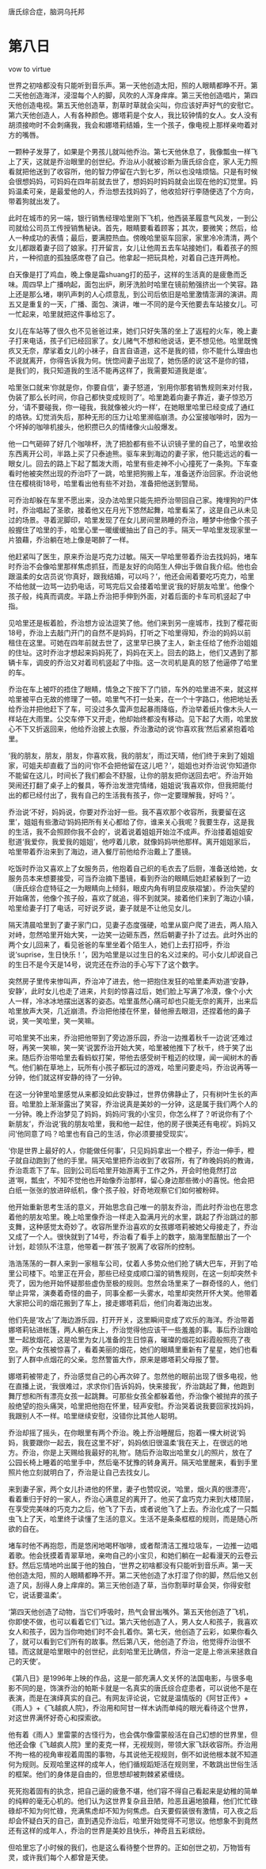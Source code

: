 唐氏综合症，脑洞乌托邦
# 第八日
vow to virtue

世界之初啥都没有只能听到音乐声。第一天他创造太阳，照的人眼睛都睁不开。第二天他创造海洋，浸湿每个人的脚，风吹的人浑身痒痒。第三天他创造唱片，第四天他创造电视。第五天他创造草，割草时草就会尖叫，你应该好声好气的安慰它。第六天他创造人，人有各种颜色。娜塔莉是个女人，我比较钟情的女人。女人没有胡须接吻时不会刺痛我，我会和娜塔莉结婚，生一个孩子，像电视上那样亲吻着对方的嘴唇。

一颗种子发芽了，如果是个男孩儿就叫他乔治。第七天他休息了，我像瓢虫一样飞上了天，这就是乔治眼里的创世纪。乔治从小就被诊断为唐氏综合症，家人无力照看就把他送到了收容所，他的智力停留在六到七岁，所以也没啥烦恼。只是有时候会很想妈妈，可妈妈在四年前就去世了，想妈妈时妈妈就会出现在他的幻觉里。妈妈温柔可亲，是最爱他的人，乔治想去找妈妈了，他收拾好行李随便选了个方向，带着狗就出发了。

此时在城市的另一端，银行销售经理哈里刚下飞机，他西装革履意气风发，一到公司就给公司员工传授销售秘诀。首先，眼睛要看着顾客；其次，要微笑；然后，给人一种成功的表情；最后，要满腔热血。傍晚哈里驱车回家，家里冷冷清清，两个女儿都跟着妻子回了娘家。打开留言，女儿让他周五去车站接她们，看着孩子的照片，一种彻底的孤独感席卷了自己。他拿起一把玩具枪，对着自己连开两枪。

白天像是打了鸡血，晚上像是霜shuang打的茄子，这样的生活真的是疲惫而乏味。周四早上广播响起，面包出炉，刷牙洗脸时哈里在镜前勉强挤出一个笑容。路上还是那么堵，喇叭声刺的人心烦意乱，到公司后依旧是哈里激情澎湃的演讲。周五又是重复的一天，广播、面包、演讲，唯一不同的是今天他要去车站接女儿。可一忙起来，哈里就把这件事给忘了。

女儿在车站等了很久也不见爸爸过来，她们只好失落的坐上了返程的火车，晚上妻子打来电话，孩子们已经回家了。女儿赌气不想和他说话，更不想见他。哈里既愧疚又无奈，摩挲着女儿的小袜子，自言自语道，这不是我的错，你不能什么理由也不说就离开，你得告诉我为何。恍惚间妻子出现了，她伤感的说‘这不是你的错，是我们的，我只知道我的生活不能再这样了，我需要知道我是谁’。

哈里张口就来‘你就是你，你要自信’，妻子怒道，‘别用你那套销售规则来对付我，伪装了那么长时间，你自己都快变成规则了’。哈里跪着向妻子靠近，妻子惊恐万分，‘请不要碰我，你一碰我，我就像被火灼一样’，在她眼里哈里已经变成了通红的烙铁。幻觉消失后，那种无形的压力让哈里濒临崩溃。办公室接咖啡时，因为一个坏掉的咖啡机接头，他积攒已久的情绪像火山般爆发。

他一口气砸碎了好几个咖啡杯，洗了把脸都有些不认识镜子里的自己了，哈里收拾东西离开公司，半路上买了只泰迪熊。驱车来到海边的妻子家，他只能远远的看一眼女儿。回去的路上下起了瓢泼大雨，哈里有些走神不小心撞死了一条狗。下车查看时他被突然出现的乔治吓了一跳，哈里把狗搬上车，准备送乔治回家。乔治说他住在樱桃街18号，哈里看出他有些不对劲，准备把他送到警局。

可乔治却躲在车里不愿出来，没办法哈里只能先把乔治带回自己家。掩埋狗的尸体时，乔治唱起了圣歌，接着他又在月光下悠然起舞，哈里看呆了，这是自己从未见过的场景。寻着泥脚印，哈里发现了在女儿房间里熟睡的乔治，睡梦中他像个孩子般握住了哈里的手，哈里心里一暖缓缓抽出了自己的手。隔天一早哈里发现家里一片狼藉，乔治躺在地上像是喝醉了一样。

他赶紧叫了医生，原来乔治是巧克力过敏。隔天一早哈里带着乔治去找妈妈，堵车时乔治不会像哈里那样焦虑抓狂，而是友好的向陌生人伸出手做自我介绍。他也会跟温柔的女店员说‘你真好，跟我结婚，可以吗？’，他还会闹着要吃巧克力，哈里不给他就一边骂一边扔电话，可骂完后又会搂着哈里说‘我的好朋友哈里’。他像个孩子般，纯真而调皮。半路上乔治把手伸到外面，对着后面的卡车司机竖起了中指。

见哈里还是板着脸，乔治想方设法逗笑了他。他们来到另一座城市，找到了樱花街18号，乔治上去敲门开门的自然不是妈妈，打听之下哈里得知，乔治的妈妈以前租住在这里。可她在四年前就去世了，这里早已换了主人，新主任给了他乔治姐姐的住址。这时乔治才想起来妈妈死了，妈妈在天上。回去的路上，他们又遇到了那辆卡车，调皮的乔治又对着司机竖起了中指。这一次司机是真的怒了他逼停了哈里的车。

乔治在车上被吓的捂住了眼睛，情急之下按下了门锁，车外的哈里进不来，就这样哈里被平白无故的修理了一顿。哈里气不打一处来，在一个十字路口，他把地址丢给乔治并把他赶下了车，可没过多久雷声忽起暴雨降临，乔治举着纸片像木头人一样站在大雨里。公交车停下又开走，他却始终都没有移动。见下起了大雨，哈里放心不下又折返回来，他给乔治披上衣服，乔治激动的说‘你喜欢我’然后紧紧抱着哈里。

‘我的朋友，朋友，朋友，你喜欢我，我的朋友’，雨过天晴，他们终于来到了姐姐家，可姐夫却直截了当的问‘你不会把他留在这儿吧？’，姐姐也对乔治说‘你知道你不能留在这儿，时间长了我们都会不舒服，让你的朋友把你送回去吧’。乔治开始哭闹还打翻了桌子上的餐具，等乔治发泄完情绪，姐姐说‘我喜欢你，但我把能付出的都已经付出了，我有自己的生活我有孩子，你一定要理解我，好吗？’。

乔治说‘不好，妈妈说，你要对乔治好一些。我不喜欢那个收容所，我要留在这里’，姐姐有些激动‘妈妈把所有关心都给了你，谁来关心我呢？我要生存，这是我的生活，我不会照顾你我不会的’，说着说着姐姐开始泣不成声。乔治搂着姐姐安慰道‘我爱你，我爱我的姐姐’，他哼着儿歌，就像妈妈哄他那样。离开姐姐家后，哈里带着乔治来到了海边，进入餐厅前他给乔治戴上了墨镜。

吃饭时乔治又喜欢上了女服务员，他抱着自己织的毛衣去了后厨，准备送给她，女服务员本来想要接受，可当乔治摘下墨镜，看到乔治的眼睛后她赶紧躲到了一边（唐氏综合症特征之一为眼睛向上倾斜，眼皮内角有明显皮肤褶皱）。乔治失望的开始痛苦，他像个孩子般，喜欢了就追，得不到就哭。接着他们来到了海边小镇，哈里给妻子打了电话，可好说歹说，妻子就是不让他见女儿。

隔天清晨哈里到了妻子家门口，见妻子态度强硬，哈里从窗户爬了进去，两人陷入对峙，忽然哈里开始大笑，一边笑一边砸东西，然后朝妻子扑了过去。此时外出的两个女儿回来了，看见爸爸的车里坐着个陌生人，她们上去打招呼，乔治说‘suprise，生日快乐！’，因为哈里是以过生日的名义过来的。可小女儿却说自己的生日不是今天是14号，说完还在乔治的手心写下了这个数字。

突然房子里传来惨叫声，乔治冲了进去，他一把抱住发狂的哈里柔声劝道‘安静，安静’，此时女儿也走了进来，片刻的惊喜过后，她们脸上写满了冷漠，像个小大人一样，冷冰冰地摆出送客的姿态。哈里虽然心痛可却也只能无奈的离开，出来后哈里放声大哭，几近崩溃。乔治把他搂在怀里，替他擦去眼泪，还捏着他的鼻子说，笑一笑哈里，笑一笑嘛。

可哈里笑不出来，乔治把他带到了旁边游乐园，乔治一边推着秋千一边说‘还难过呀，再笑一笑嘛，笑一笑’说罢乔治开始大笑，哈里被他推下了秋千，终于笑了出来。随后乔治带哈里去看蚂蚁打架，带他去感受树干粗迈的纹理，闻一闻树木的香气。他们躺在草地上，玩所有小孩子都玩过的游戏，哈里问要走吗，乔治说再等一分钟，他们就这样安静的待了一分钟。

在这一分钟里哈里感觉从来都没如此安静过，世界仿佛静止了，只有树叶生长的声音。哈里脸上渐渐露出了笑容，乔治说真是美妙的一分钟，这是属于我们两个人的一分钟。晚上乔治梦见了妈妈，妈妈问‘我的小宝贝，你怎么样了？听说你有了个新朋友’，乔治说‘我的朋友哈里，我和他一起住，他的房子很美还有电视’。妈妈又问‘他同意了吗？哈里也有自己的生活，你必须要接受现实’。

‘你是世界上最好的人，你能做任何事’，只见妈妈拿出一个橙子，乔治一伸手，橙子就自动跑到了他的手里。隔天哈里把乔治收到了收容所，有了昨晚妈妈的教诲，乔治乖乖下了车。回到公司后哈里开始游离于工作之外，开会时他竟然打岔道‘啊，瓢虫’，不知不觉他也开始像乔治那样，留心身边那些微小的喜悦。他会把白纸一张张的放进碎纸机，像个孩子般，好奇地观察它们如何被粉碎。

他开始重新思考生活的意义，开始思念自己唯一的朋友乔治，而此时乔治也在思念着他的朋友哈里。晚上哈里像乔治一样走入盈满月光的水里，跳起了乔治跳过的那支舞，这种感觉太奇妙了。收容所里乔治喜欢的女孩娜塔莉被她父母接走了，乔治又成了一个人。很快就到了14号，乔治看了看手上的数字，脑海里酝酿出了一个计划，趁领队不注意，他带着一群‘孩子’脱离了收容所的控制。

浩浩荡荡的一群人来到一家租车公司，仗着人多势众他们抢了辆大巴车，开到了哈里公司楼下。哈里正在开会，那些已经变成顺口溜的销售规则，在这一刻却突然卡壳了，因为他开始怀疑那些虚伪至极的规则。忽然会场里来了一群奇怪的人，他们举止异常，演奏着奇怪的曲子，同事全都一头雾水，哈里却突然开怀大笑。他带着大家把公司的烟花搬到了车上，接走娜塔莉后，他们向着海边出发。

他们先是‘攻占’了海边游乐园，打开开关，这里瞬间变成了欢乐的海洋。乔治带着娜塔莉钻进帐篷，两人躺在床上，乔治觉得他应该干一些羞羞的事。事后乔治跟哈里一起放烟花，这是哈里为女儿准备的生日惊喜，璀璨的烟花如彩霞般照亮了夜空。两个女孩被惊喜了，看着美丽的烟花，她们的眼睛里重新有了星星，她们也看到了人群中点烟花的父亲。忽然警笛大作，原来是娜塔莉父母报了警。

娜塔莉被带走了，乔治感觉自己的心再次碎了。忽然他的眼前出现了很多电视，他在直播上说，‘我很难过，求求你们告诉妈妈，快来接我’，乔治跳起了舞，他跑到舞厅想和所有漂亮女孩一起跳舞。可那些女孩全都躲着他，乔治像个被抛弃的孩子般绝望的抱头痛哭，哈里把他抱在怀里，轻声安慰。乔治哭着说我要回家找妈妈，我跟别人不一样。哈里继续安慰，没错你比其他人聪明。

乔治却摇了摇头，在你眼里有两个乔治。晚上乔治睡醒后，抱着一棵大树说‘妈妈，我要跟你一起去，我在这里不好’，妈妈依旧很温柔‘我在天上，在很远的地方。乔治，你是上天赐给我最好的礼物’。随后乔治取出哈里女儿的照片，放在了公园长椅上睡着的哈里手中，然后毫不犹豫的转身离开。隔天哈里醒来，看到手里照片他立刻就明白了，乔治是让自己去找女儿。

来到妻子家，两个女儿扑进他的怀里，妻子也赞叹说，‘哈里，烟火真的很漂亮’，看着重归于好的一家人，乔治心满意足的离开了。他买了盒巧克力来到大楼顶层，在享受完美味的巧克力之后，他飞了下去，或者说他飞了上去。乔治化成了一只瓢虫飞上了天，哈里终于读懂了生活的意义。生活不是条条框框的规则，而是随心所欲的自在。

堵车时他不再抱怨，而是悠闲地喝杯咖啡，或者帮清洁工推垃圾车，一边推一边唱着歌。他会抚摸着青翠草地，亲吻自己的小宝贝，和她们躺在一起看漫天的云卷云舒。然后忘情地吟出属于他的独白，‘世界之初啥都没有只能听到音乐声。第一天他创造太阳，照的人眼睛都睁不开。第二天他创造了水打湿了你的脚，然后他又创造了风，刮得人身上痒痒的。第三天他创造了草，当你割草时草会哭，你得安慰它，说话要温柔’。

‘第四天他创造了动物，当它们呼吸时，热气会冒出嘴外。第五天他创造了飞机，你即使不做，也可以看着它们飞过。第六天他创造了人，男人女人和孩子，我喜欢女人和孩子，因为当你吻她们时不会扎着你。第七天，他创造了云彩，如果你看久了，就可以看到它们所有的故事。然后第八天，他创造了乔治，他觉得乔治很不错。而这就是哈里眼中的创世纪，此刻哈里无比确信，乔治一定是上帝派来拯救自己的天使’。

《第八日》是1996年上映的作品，这是一部充满人文关怀的法国电影，与很多电影不同的是，饰演乔治的帕斯卡就是一名真实的唐氏综合症患者，可以说他不是在表演，而是在演绎真实的自己。有网友评论说，它就是温情版的《阿甘正传》+《雨人》+《飞越疯人院》，乔治用和阿甘一样木讷而单纯的眼光看待这个世界，对这世界满怀好奇心和探索欲。

他有着《雨人》里雷蒙的古怪行为，也会偶尔像雷蒙般活在自己幻想的世界里，但他还会像《飞越疯人院》里的麦克一样，无视规则，带领大家飞跃收容所。乔治用不拘一格的视角审视着周围的事物，与其说他无视规则，倒不如说他根本就不知道何为规则。反观哈里这样的成年人，他们循规蹈矩活在规则里，不敢跳出世俗生活的框架。他们的身体是自由的，但思想却被荆棘紧紧缠绕。

死死抱着固有的执念，把自己逼的疲惫不堪，他们容不得自己看起来是幼稚的简单的纯粹的毫无心机的。他们认为这世界复杂且丑陋，险恶且遍地狼藉，他们忙忙碌碌却不知为何忙碌，充满焦虑却不知为何焦虑。白天要假装很有激情，可入夜之后却会怀疑白天的自己，直到遇见乔治后，哈里开始觉得不可思议。他想象不到竟然还有这样的成年人，乔治的世界是美妙且快乐，神奇且五彩缤纷。

但哈里忘了小时候的我们，也是这么看待整个世界的。正如创世之初，万物皆有灵，或许我们每个人都曾是天使。
